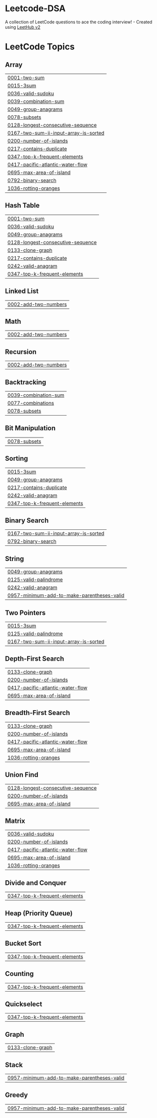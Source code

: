 # Leetcode-DSA
A collection of LeetCode questions to ace the coding interview! - Created using [LeetHub v2](https://github.com/arunbhardwaj/LeetHub-2.0)

<!---LeetCode Topics Start-->
# LeetCode Topics
## Array
|  |
| ------- |
| [0001-two-sum](https://github.com/abhinav8311/Leetcode-DSA/tree/master/0001-two-sum) |
| [0015-3sum](https://github.com/abhinav8311/Leetcode-DSA/tree/master/0015-3sum) |
| [0036-valid-sudoku](https://github.com/abhinav8311/Leetcode-DSA/tree/master/0036-valid-sudoku) |
| [0039-combination-sum](https://github.com/abhinav8311/Leetcode-DSA/tree/master/0039-combination-sum) |
| [0049-group-anagrams](https://github.com/abhinav8311/Leetcode-DSA/tree/master/0049-group-anagrams) |
| [0078-subsets](https://github.com/abhinav8311/Leetcode-DSA/tree/master/0078-subsets) |
| [0128-longest-consecutive-sequence](https://github.com/abhinav8311/Leetcode-DSA/tree/master/0128-longest-consecutive-sequence) |
| [0167-two-sum-ii-input-array-is-sorted](https://github.com/abhinav8311/Leetcode-DSA/tree/master/0167-two-sum-ii-input-array-is-sorted) |
| [0200-number-of-islands](https://github.com/abhinav8311/Leetcode-DSA/tree/master/0200-number-of-islands) |
| [0217-contains-duplicate](https://github.com/abhinav8311/Leetcode-DSA/tree/master/0217-contains-duplicate) |
| [0347-top-k-frequent-elements](https://github.com/abhinav8311/Leetcode-DSA/tree/master/0347-top-k-frequent-elements) |
| [0417-pacific-atlantic-water-flow](https://github.com/abhinav8311/Leetcode-DSA/tree/master/0417-pacific-atlantic-water-flow) |
| [0695-max-area-of-island](https://github.com/abhinav8311/Leetcode-DSA/tree/master/0695-max-area-of-island) |
| [0792-binary-search](https://github.com/abhinav8311/Leetcode-DSA/tree/master/0792-binary-search) |
| [1036-rotting-oranges](https://github.com/abhinav8311/Leetcode-DSA/tree/master/1036-rotting-oranges) |
## Hash Table
|  |
| ------- |
| [0001-two-sum](https://github.com/abhinav8311/Leetcode-DSA/tree/master/0001-two-sum) |
| [0036-valid-sudoku](https://github.com/abhinav8311/Leetcode-DSA/tree/master/0036-valid-sudoku) |
| [0049-group-anagrams](https://github.com/abhinav8311/Leetcode-DSA/tree/master/0049-group-anagrams) |
| [0128-longest-consecutive-sequence](https://github.com/abhinav8311/Leetcode-DSA/tree/master/0128-longest-consecutive-sequence) |
| [0133-clone-graph](https://github.com/abhinav8311/Leetcode-DSA/tree/master/0133-clone-graph) |
| [0217-contains-duplicate](https://github.com/abhinav8311/Leetcode-DSA/tree/master/0217-contains-duplicate) |
| [0242-valid-anagram](https://github.com/abhinav8311/Leetcode-DSA/tree/master/0242-valid-anagram) |
| [0347-top-k-frequent-elements](https://github.com/abhinav8311/Leetcode-DSA/tree/master/0347-top-k-frequent-elements) |
## Linked List
|  |
| ------- |
| [0002-add-two-numbers](https://github.com/abhinav8311/Leetcode-DSA/tree/master/0002-add-two-numbers) |
## Math
|  |
| ------- |
| [0002-add-two-numbers](https://github.com/abhinav8311/Leetcode-DSA/tree/master/0002-add-two-numbers) |
## Recursion
|  |
| ------- |
| [0002-add-two-numbers](https://github.com/abhinav8311/Leetcode-DSA/tree/master/0002-add-two-numbers) |
## Backtracking
|  |
| ------- |
| [0039-combination-sum](https://github.com/abhinav8311/Leetcode-DSA/tree/master/0039-combination-sum) |
| [0077-combinations](https://github.com/abhinav8311/Leetcode-DSA/tree/master/0077-combinations) |
| [0078-subsets](https://github.com/abhinav8311/Leetcode-DSA/tree/master/0078-subsets) |
## Bit Manipulation
|  |
| ------- |
| [0078-subsets](https://github.com/abhinav8311/Leetcode-DSA/tree/master/0078-subsets) |
## Sorting
|  |
| ------- |
| [0015-3sum](https://github.com/abhinav8311/Leetcode-DSA/tree/master/0015-3sum) |
| [0049-group-anagrams](https://github.com/abhinav8311/Leetcode-DSA/tree/master/0049-group-anagrams) |
| [0217-contains-duplicate](https://github.com/abhinav8311/Leetcode-DSA/tree/master/0217-contains-duplicate) |
| [0242-valid-anagram](https://github.com/abhinav8311/Leetcode-DSA/tree/master/0242-valid-anagram) |
| [0347-top-k-frequent-elements](https://github.com/abhinav8311/Leetcode-DSA/tree/master/0347-top-k-frequent-elements) |
## Binary Search
|  |
| ------- |
| [0167-two-sum-ii-input-array-is-sorted](https://github.com/abhinav8311/Leetcode-DSA/tree/master/0167-two-sum-ii-input-array-is-sorted) |
| [0792-binary-search](https://github.com/abhinav8311/Leetcode-DSA/tree/master/0792-binary-search) |
## String
|  |
| ------- |
| [0049-group-anagrams](https://github.com/abhinav8311/Leetcode-DSA/tree/master/0049-group-anagrams) |
| [0125-valid-palindrome](https://github.com/abhinav8311/Leetcode-DSA/tree/master/0125-valid-palindrome) |
| [0242-valid-anagram](https://github.com/abhinav8311/Leetcode-DSA/tree/master/0242-valid-anagram) |
| [0957-minimum-add-to-make-parentheses-valid](https://github.com/abhinav8311/Leetcode-DSA/tree/master/0957-minimum-add-to-make-parentheses-valid) |
## Two Pointers
|  |
| ------- |
| [0015-3sum](https://github.com/abhinav8311/Leetcode-DSA/tree/master/0015-3sum) |
| [0125-valid-palindrome](https://github.com/abhinav8311/Leetcode-DSA/tree/master/0125-valid-palindrome) |
| [0167-two-sum-ii-input-array-is-sorted](https://github.com/abhinav8311/Leetcode-DSA/tree/master/0167-two-sum-ii-input-array-is-sorted) |
## Depth-First Search
|  |
| ------- |
| [0133-clone-graph](https://github.com/abhinav8311/Leetcode-DSA/tree/master/0133-clone-graph) |
| [0200-number-of-islands](https://github.com/abhinav8311/Leetcode-DSA/tree/master/0200-number-of-islands) |
| [0417-pacific-atlantic-water-flow](https://github.com/abhinav8311/Leetcode-DSA/tree/master/0417-pacific-atlantic-water-flow) |
| [0695-max-area-of-island](https://github.com/abhinav8311/Leetcode-DSA/tree/master/0695-max-area-of-island) |
## Breadth-First Search
|  |
| ------- |
| [0133-clone-graph](https://github.com/abhinav8311/Leetcode-DSA/tree/master/0133-clone-graph) |
| [0200-number-of-islands](https://github.com/abhinav8311/Leetcode-DSA/tree/master/0200-number-of-islands) |
| [0417-pacific-atlantic-water-flow](https://github.com/abhinav8311/Leetcode-DSA/tree/master/0417-pacific-atlantic-water-flow) |
| [0695-max-area-of-island](https://github.com/abhinav8311/Leetcode-DSA/tree/master/0695-max-area-of-island) |
| [1036-rotting-oranges](https://github.com/abhinav8311/Leetcode-DSA/tree/master/1036-rotting-oranges) |
## Union Find
|  |
| ------- |
| [0128-longest-consecutive-sequence](https://github.com/abhinav8311/Leetcode-DSA/tree/master/0128-longest-consecutive-sequence) |
| [0200-number-of-islands](https://github.com/abhinav8311/Leetcode-DSA/tree/master/0200-number-of-islands) |
| [0695-max-area-of-island](https://github.com/abhinav8311/Leetcode-DSA/tree/master/0695-max-area-of-island) |
## Matrix
|  |
| ------- |
| [0036-valid-sudoku](https://github.com/abhinav8311/Leetcode-DSA/tree/master/0036-valid-sudoku) |
| [0200-number-of-islands](https://github.com/abhinav8311/Leetcode-DSA/tree/master/0200-number-of-islands) |
| [0417-pacific-atlantic-water-flow](https://github.com/abhinav8311/Leetcode-DSA/tree/master/0417-pacific-atlantic-water-flow) |
| [0695-max-area-of-island](https://github.com/abhinav8311/Leetcode-DSA/tree/master/0695-max-area-of-island) |
| [1036-rotting-oranges](https://github.com/abhinav8311/Leetcode-DSA/tree/master/1036-rotting-oranges) |
## Divide and Conquer
|  |
| ------- |
| [0347-top-k-frequent-elements](https://github.com/abhinav8311/Leetcode-DSA/tree/master/0347-top-k-frequent-elements) |
## Heap (Priority Queue)
|  |
| ------- |
| [0347-top-k-frequent-elements](https://github.com/abhinav8311/Leetcode-DSA/tree/master/0347-top-k-frequent-elements) |
## Bucket Sort
|  |
| ------- |
| [0347-top-k-frequent-elements](https://github.com/abhinav8311/Leetcode-DSA/tree/master/0347-top-k-frequent-elements) |
## Counting
|  |
| ------- |
| [0347-top-k-frequent-elements](https://github.com/abhinav8311/Leetcode-DSA/tree/master/0347-top-k-frequent-elements) |
## Quickselect
|  |
| ------- |
| [0347-top-k-frequent-elements](https://github.com/abhinav8311/Leetcode-DSA/tree/master/0347-top-k-frequent-elements) |
## Graph
|  |
| ------- |
| [0133-clone-graph](https://github.com/abhinav8311/Leetcode-DSA/tree/master/0133-clone-graph) |
## Stack
|  |
| ------- |
| [0957-minimum-add-to-make-parentheses-valid](https://github.com/abhinav8311/Leetcode-DSA/tree/master/0957-minimum-add-to-make-parentheses-valid) |
## Greedy
|  |
| ------- |
| [0957-minimum-add-to-make-parentheses-valid](https://github.com/abhinav8311/Leetcode-DSA/tree/master/0957-minimum-add-to-make-parentheses-valid) |
<!---LeetCode Topics End-->